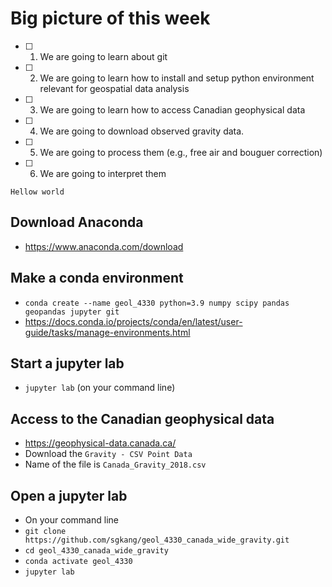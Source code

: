 # Big picture of this week

- [ ] 1. We are going to learn about git
- [ ] 2. We are going to learn how to install and setup python environment relevant for geospatial data analysis
- [ ] 3. We are going to learn how to access Canadian geophysical data 
- [ ] 4. We are going to download observed gravity data. 
- [ ] 5. We are going to process them (e.g., free air and bouguer correction)
- [ ] 6. We are going to interpret them



`Hellow world`


## Download Anaconda
- https://www.anaconda.com/download

## Make a conda environment
- `conda create --name geol_4330 python=3.9 numpy scipy pandas geopandas jupyter git`
- https://docs.conda.io/projects/conda/en/latest/user-guide/tasks/manage-environments.html

## Start a jupyter lab
- `jupyter lab` (on your command line)

## Access to the Canadian geophysical data

- https://geophysical-data.canada.ca/
- Download the `Gravity - CSV Point Data`
- Name of the file is `Canada_Gravity_2018.csv`

## Open a jupyter lab
- On your command line
- `git clone https://github.com/sgkang/geol_4330_canada_wide_gravity.git`
- `cd geol_4330_canada_wide_gravity`
- `conda activate geol_4330`
- `jupyter lab`


